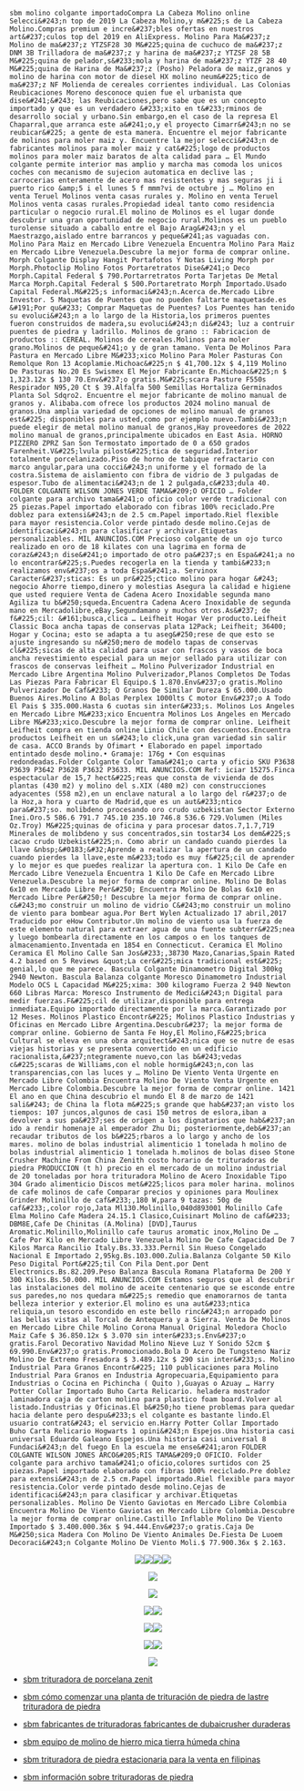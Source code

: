 
```
sbm molino colgante importadoCompra La Cabeza Molino online Selecci&#243;n top de 2019 La Cabeza Molino,y m&#225;s de La Cabeza Molino.Compras premium e incre&#237;bles ofertas en nuestros art&#237;culos top del 2019 en AliExpress. Molino Para Ma&#237;z Molino de ma&#237;z YTZSF28 30 M&#225;quina de cuchuco de ma&#237;z DNM 3B Trilladora de ma&#237;z y harina de ma&#237;z YTZSF 28 5B M&#225;quina de pelador,s&#233;mola y harina de ma&#237;z YTZF 28 40 M&#225;quina de Harina de Ma&#237;z (Posho) Peladora de maiz,granos y molino de harina con motor de diesel HX molino neum&#225;tico de ma&#237;z NF Molienda de cereales corrientes individual. Las Colonias Reubicaciones Moreno desconoce quien fue el urbanista que dise&#241;&#243; las Reubicaciones,pero sabe que es un concepto importado y que es un verdadero &#233;xito en t&#233;rminos de desarrollo social y urbano.Sin embargo,en el caso de la represa El Chaparral,que arranca este a&#241;o,y el proyecto Cimarr&#243;n no se reubicar&#225; a gente de esta manera. Encuentre el mejor fabricante de molinos para moler maiz y. Encuentre la mejor selecci&#243;n de fabricantes molinos para moler maiz y cat&#225;logo de productos molinos para moler maiz baratos de alta calidad para … El Mundo colgante permite interior mas amplio y marcha mas comoda los unicos coches con mecanismo de sujecion automatica en declive las ; carrocerias enteramente de acero mas resistentes y mas seguras ji i puerto rico &amp;5 i el lunes 5 f mmm?vi de octubre j … Molino en venta Teruel Molinos venta casas rurales y. Molino en venta Teruel Molinos venta casas rurales.Propiedad ideal tanto como residencia particular o negocio rural.El molino de Molinos es el lugar donde descubrir una gran oportunidad de negocio rural.Molinos es un pueblo turolense situado a caballo entre el Bajo Arag&#243;n y el Maestrazgo,aislado entre barrancos y peque&#241;as vaguadas con. Molino Para Maiz en Mercado Libre Venezuela Encuentra Molino Para Maiz en Mercado Libre Venezuela.Descubre la mejor forma de comprar online. Morph Colgante Display Hangit Portafotos Y Notas Living Morph por Morph.Photoclip Molino Fotos Portaretratos Dise&#241;o Deco Morph.Capital Federal $ 790.Portarretratos Porta Tarjetas De Metal Marca Morph.Capital Federal $ 500.Portaretrato Morph Importado.Usado Capital Federal.M&#225;s informaci&#243;n.Acerca de.Mercado Libre Investor. 5 Maquetas de Puentes que no pueden faltarte maquetasde.es &#191;Por qu&#233; Comprar Maquetas de Puentes? Los Puentes han tenido su evoluci&#243;n a lo largo de la Historia,los primeros puentes fueron construidos de madera,su evoluci&#243;n di&#243; luz a contruir puentes de piedra y ladrillo. Molinos de grano :: Fabricacion de productos :: CEREAL. Molinos de cereales.Molinos para moler grano.Molinos de peque&#241;o y de gran tamano. Venta De Molinos Para Pastura en Mercado Libre M&#233;xico Molino Para Moler Pasturas Con Remolque Ron 13 Acoplamie.Michoac&#225;n $ 41,700.12x $ 4,119 Molino De Pasturas No.20 Es Swismex El Mejor Fabricante En.Michoac&#225;n $ 1,323.12x $ 130 70.Env&#237;o gratis.M&#225;scara Pasture F550s Respirador N95,20 Ct $ 39.Alfalfa 500 Semillas Hortaliza Germinados Planta Sol Sdqro2. Encuentre el mejor fabricante de molino manual de granos y. Alibaba.com ofrece los productos 2024 molino manual de granos.Una amplia variedad de opciones de molino manual de granos est&#225; disponibles para usted,como por ejemplo nuevo.Tambi&#233;n puede elegir de metal molino manual de granos,Hay proveedores de 2022 molino manual de granos,principalmente ubicados en East Asia. HORNO PIZZERO ZPRZ San Son Termostato importado de 0 a 650 grados Farenheit.V&#225;lvula pilost&#225;tica de seguridad.Interior totalmente porcelanizado.Piso de horno de tabique refractario con marco angular,para una cocci&#243;n uniforme y el formado de la costra.Sistema de aislamiento con fibra de vidrio de 3 pulgadas de espesor.Tubo de alimentaci&#243;n de 1 2 pulgada,c&#233;dula 40. FOLDER COLGANTE WILSON JONES VERDE TAMA&#209;O OFICIO … Folder colgante para archivo tama&#241;o oficio color verde tradicional con 25 piezas.Papel importado elaborado con fibras 100% reciclado.Pre doblez para extensi&#243;n de 2.5 cm.Papel importado.Riel flexible para mayor resistencia.Color verde pintado desde molino.Cejas de identificaci&#243;n para clasificar y archivar.Etiquetas personalizables. MIL ANUNCIOS.COM Precioso colgante de un ojo turco realizado en oro de 18 kilates con una lagrima en forma de coraz&#243;n dise&#241;o importado de otro pa&#237;s en Espa&#241;a no lo encontrar&#225;s.Puedes recogerla en la tienda y tambi&#233;n realizamos env&#237;os a toda Espa&#241;a. Servinox Caracter&#237;sticas: Es un pr&#225;ctico molino para hogar &#243; negocio Ahorre tiempo,dinero y molestias Asegura la calidad e higiene que usted requiere Venta de Cadena Acero Inoxidable segunda mano Agiliza tu b&#250;squeda.Encuentra Cadena Acero Inoxidable de segunda mano en Mercadolibre,eBay,Segundamano y muchos otros.As&#237; de f&#225;cil: &#161;busca,clica … Leifheit Hogar Ver producto.Leifheit Classic Boca ancha tapas de conservas plata 12Pack; Leifheit; 36400; Hogar y Cocina; esto se adapta a tu aseg&#250;rese de que esto se ajuste ingresando su n&#250;mero de modelo tapas de conservas cl&#225;sicas de alta calidad para usar con frascos y vasos de boca ancha revestimiento especial para un mejor sellado para utilizar con frascos de conservas leifheit … Molino Pulverizador Industrial en Mercado Libre Argentina Molino Pulverizador,Planos Completos De Todas Las Piezas Para Fabricar El Equipo.$ 1.870.Env&#237;o gratis.Molino Pulverizador De Caf&#233; O Granos De Similar Dureza $ 65.000.Usado Buenos Aires.Molino A Bolas Perplex 1000lts C motor Env&#237;o A Todo El Pais $ 335.000.Hasta 6 cuotas sin inter&#233;s. Molinos Los Angeles en Mercado Libre M&#233;xico Encuentra Molinos Los Angeles en Mercado Libre M&#233;xico.Descubre la mejor forma de comprar online. Leifheit Leifheit compra en tienda online Linio Chile con descuentos.Encuentra productos Leifheit en un s&#243;lo click,una gran variedad sin salir de casa. ACCO Brands by Ofimart • Elaborado en papel importado entintado desde molino.• Gramaje: 176g • Con esquinas redondeadas.Folder Colgante Color Tama&#241;o carta y oficio SKU P3638 P3639 P3642 P3628 P3632 P3633. MIL ANUNCIOS.COM Ref: iciar 15275.Finca espectacular de 15,7 hect&#225;reas que consta de vivienda de dos plantas (430 m2) y molino del s.XIX (480 m2) con construcciones adyacentes (558 m2),en un enclave natural a lo largo del r&#237;o de la Hoz,a hora y cuarto de Madrid,que es un aut&#233;ntico para&#237;so. molibdeno procesando oro crudo uzbekistan Sector Externo Inei.Oro.5 586.6 791.7 745.10 235.10 746.8 536.6 729.Volumen (Miles Oz.Troy) M&#225;quinas de oficina y para procesar datos.7,1.7,719 Minerales de molibdeno y sus concentrados,sin tostar34 Los dem&#225;s cacao crudo Uzbekist&#225;n. Como abrir un candado cuando pierdes la llave &nbsp;&#0183;&#32;Aprende a realizar la apertura de un candado cuando pierdes la llave,este m&#233;todo es muy f&#225;cil de aprender y lo mejor es que puedes realizar la apertura con. 1 Kilo De Cafe en Mercado Libre Venezuela Encuentra 1 Kilo De Cafe en Mercado Libre Venezuela.Descubre la mejor forma de comprar online. Molino De Bolas 6x10 en Mercado Libre Per&#250; Encuentra Molino De Bolas 6x10 en Mercado Libre Per&#250;! Descubre la mejor forma de comprar online. c&#243;mo construir un molino de vidrio C&#243;mo construir un molino de viento para bombear agua.Por Bert Wylen Actualizado 17 abril,2017 Traducido por eHow Contributor.Un molino de viento usa la fuerza de este elemento natural para extraer agua de una fuente subterr&#225;nea y luego bombearla directamente en los campos o en los tanques de almacenamiento.Inventada en 1854 en Connecticut. Ceramica El Molino Ceramica El Molino Calle San Jos&#233;,38730 Mazo,Canarias,Spain Rated 4.2 based on 5 Reviews &quot;La cer&#225;mica tradicional est&#225; genial,lo que me parece. Bascula Colgante Dinamometro Digital 300kg 2940 Newton. Bascula Balanza colgante Moresco Dinamometro Industrial Modelo OCS L Capacidad M&#225;xima: 300 kilogramo Fuerza 2 940 Newton 660 Libras Marca: Moresco Instrumento de Medici&#243;n Digital para medir fuerzas.F&#225;cil de utilizar,disponible para entrega inmediata.Equipo importado directamente por la marca.Garantizado por 12 Meses. Molinos Plastico Encontr&#225; Molinos Plastico Industrias y Oficinas en Mercado Libre Argentina.Descubr&#237; la mejor forma de comprar online. Gobierno de Santa Fe Hoy,El Molino,F&#225;brica Cultural se eleva en una obra arquitect&#243;nica que se nutre de esas viejas historias y se presenta convertido en un edificio racionalista,&#237;ntegramente nuevo,con las b&#243;vedas c&#225;scaras de Williams,con el noble hormig&#243;n,con las transparencias,con las luces y … Molino De Viento Venta Urgente en Mercado Libre Colombia Encuentra Molino De Viento Venta Urgente en Mercado Libre Colombia.Descubre la mejor forma de comprar online. 1421 El ano en que China descubrio el mundo El 8 de marzo de 1421 sali&#243; de China la flota m&#225;s grande que hab&#237;an visto los tiempos: 107 juncos,algunos de casi 150 metros de eslora,iban a devolver a sus pa&#237;ses de origen a los dignatarios que hab&#237;an ido a rendir homenaje al emperador Zhu Di; posteriormente,deb&#237;an recaudar tributos de los b&#225;rbaros a lo largo y ancho de los mares. molino de bolas industrial alimenticio 1 tonelada h molino de bolas industrial alimenticio 1 tonelada h.molinos de bolas diseo Stone Crusher Machine From China Zenith costo horario de trituradoras de piedra PRODUCCION (t h) precio en el mercado de un molino industrial de 20 toneladas por hora trituradora Molino de Acero Inoxidable Tipo 304 Grado alimenticio Discos met&#225;licos para moler harina. molinos de cafe molinos de cafe Comparar precios y opiniones para Moulinex Grinder Molinillo de caf&#233;,180 W,para 9 tazas: 50g de caf&#233;,color rojo,Jata Ml130.Molinillo,040d893001 Molinillo Cafe Elma Molino Cafe Madera 24.15.1 Clasico,Cuisinart Molino de caf&#233; DBM8E,Cafe De Chinitas (A.Molina) [DVD],Taurus Aromatic.Molinillo,Molinillo cafe taurus aromatic inox,Molino De … Cafe Por Kilo en Mercado Libre Venezuela Molino De Cafe Capacidad De 7 Kilos Marca Rancilio Italy.Bs.33.333.Pernil Sin Hueso Congelado Nacional E Importado 2,95kg.Bs.103.000.Zulia.Balanza Colgante 50 Kilo Peso Digital Port&#225;til Con Pila Dent.por Dent Electronics.Bs.82.209.Peso Balanza Bascula Romana Plataforma De 200 Y 300 Kilos.Bs.50.000. MIL ANUNCIOS.COM Estamos seguros que al descubrir las instalaciones del molino de aceite centenario que se esconde entre sus paredes,no nos quedara m&#225;s remedio que enamorarnos de tanta belleza interior y exterior.El molino es una aut&#233;ntica reliquia,un tesoro escondido en este bello rinc&#243;n arropado por las bellas vistas al Torcal de Antequera y a Sierra. Venta De Molinos en Mercado Libre Chile Molino Corona Manual Original Moledora Choclo Maiz Cafe $ 36.850.12x $ 3.070 sin inter&#233;s.Env&#237;o gratis.Farol Decorativo Navidad Molino Nieve Luz Y Sonido 52cm $ 69.990.Env&#237;o gratis.Promocionado.Bola D Acero De Tungsteno Nariz Molino De Extremo Fresadora $ 3.489.12x $ 290 sin inter&#233;s. Molino Industrial Para Granos Encontr&#225; 110 publicaciones para Molino Industrial Para Granos en Industria Agropecuaria,Equipamiento para Industrias o Cocina en Pichincha ( Quito ),Guayas o Azuay … Harry Potter Collar Importado Buho Carta Relicario. heladera mostrador laminadora caja de carton molino para plastico foam board.Volver al listado.Industrias y Oficinas.El b&#250;ho tiene problemas para quedar hacia delante pero despu&#233;s el colgante es bastante lindo.El usuario contrat&#243; el servicio en.Harry Potter Collar Importado Buho Carta Relicario Hogwarts 1 opini&#243;n Espejos.Una historia casi universal Eduardo Galeano Espejos.Una historia casi universal 8 Fundaci&#243;n del fuego En la escuela me ense&#241;aron FOLDER COLGANTE WILSON JONES ARCO&#205;RIS TAMA&#209;O OFICIO. Folder colgante para archivo tama&#241;o oficio,colores surtidos con 25 piezas.Papel importado elaborado con fibras 100% reciclado.Pre doblez para extensi&#243;n de 2.5 cm.Papel importado.Riel flexible para mayor resistencia.Color verde pintado desde molino.Cejas de identificaci&#243;n para clasificar y archivar.Etiquetas personalizables. Molino De Viento Gaviotas en Mercado Libre Colombia Encuentra Molino De Viento Gaviotas en Mercado Libre Colombia.Descubre la mejor forma de comprar online.Castillo Inflable Molino De Viento Importado $ 3.400.000.36x $ 94.444.Env&#237;o gratis.Caja De M&#250;sica Madera Con Molino De Viento Animales De.Fiesta De Luoem Decoraci&#243;n Colgante Molino De Viento Moli.$ 77.900.36x $ 2.163. 
```

<div align="center">

<a href="https://es-mill.shibang-china.com/github&k=sbm+molino+colgante+importado"><img src="https://static.shibang-china.com/es/mill/index.jpg"></a><a href="https://es-mill.shibang-china.com/materials.htmlgithub&k=sbm+molino+colgante+importado"><img src="https://static.shibang-china.com/es/mill/materials.jpg"></a><a href="https://es-mill.shibang-china.com/about.htmlgithub&k=sbm+molino+colgante+importado"><img src="https://static.shibang-china.com/es/mill/about.jpg"></a><a href="https://es-mill.shibang-china.com/contact.htmlgithub&k=sbm+molino+colgante+importado"><img src="https://static.shibang-china.com/es/mill/contact.jpg"></a>

<a href="https://es-mill.shibang-china.com/github&k=sbm+molino+colgante+importado"><img src="https://static.shibang-china.com/es/mill/banner.jpg"></a>

<a href="https://swt.shibang-china.com/github&k=sbm+molino+colgante+importado"><img src="https://static.shibang-china.com/es/mill/chat.jpg"></a>

<a href="https://es-mill.shibang-china.com/products/vertical-roller-mill.htmlgithub&k=sbm+molino+colgante+importado"><img src="https://static.shibang-china.com/es/mill/vertical.jpg"></a><a href="https://es-mill.shibang-china.com/products/raymond-mill.htmlgithub&k=sbm+molino+colgante+importado"><img src="https://static.shibang-china.com/es/mill/raymond.jpg"></a>

<a href="https://es-mill.shibang-china.com/products/ultrafine-grinding-mill.htmlgithub&k=sbm+molino+colgante+importado"><img src="https://static.shibang-china.com/es/mill/ultrafine.jpg"></a><a href="https://es-mill.shibang-china.com/products/trapezium-grinding-mill.htmlgithub&k=sbm+molino+colgante+importado"><img src="https://static.shibang-china.com/es/mill/trapezium.jpg"></a>

<a href="https://es-mill.shibang-china.com/products/ball-mill.htmlgithub&k=sbm+molino+colgante+importado"><img src="https://static.shibang-china.com/es/mill/ball.jpg"></a><a href="https://es-mill.shibang-china.com/products/hammer-mill.htmlgithub&k=sbm+molino+colgante+importado"><img src="https://static.shibang-china.com/es/mill/hammer.jpg"></a>

<a href="https://swt.shibang-china.com/github&k=sbm+molino+colgante+importado"><img src="https://static.shibang-china.com/es/mill/case.jpg"></a>

</div>


* [sbm trituradora de porcelana zenit](sbm%20trituradora%20de%20porcelana%20zenit.md)

* [sbm cómo comenzar una planta de trituración de piedra de lastre trituradora de piedra](sbm%20c%C3%B3mo%20comenzar%20una%20planta%20de%20trituraci%C3%B3n%20de%20piedra%20de%20lastre%20trituradora%20de%20piedra.md)

* [sbm fabricantes de trituradoras fabricantes de dubaicrusher duraderas](sbm%20fabricantes%20de%20trituradoras%20fabricantes%20de%20dubaicrusher%20duraderas.md)

* [sbm equipo de molino de hierro mica tierra húmeda china](sbm%20equipo%20de%20molino%20de%20hierro%20mica%20tierra%20h%C3%BAmeda%20china.md)

* [sbm trituradora de piedra estacionaria para la venta en filipinas](sbm%20trituradora%20de%20piedra%20estacionaria%20para%20la%20venta%20en%20filipinas.md)

* [sbm información sobre trituradoras de piedra](sbm%20informaci%C3%B3n%20sobre%20trituradoras%20de%20piedra.md)